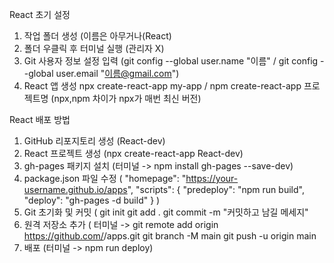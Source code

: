 React 초기 설정
1. 작업 폴더 생성 (이름은 아무거나(React)
2. 폴더 우클릭 후 터미널 실행 (관리자 X)
3. Git 사용자 정보 설정 입력 (git config --global user.name "이름" / git config --global user.email "이름@gmail.com")
4. React 앱 생성 npx create-react-app my-app / npm create-react-app 프로젝트명 (npx,npm 차이가 npx가 매번 최신 버전)

React 배포 방법
1. GitHub 리포지토리 생성 (React-dev)
2. React 프로젝트 생성 (npx create-react-app React-dev)
3. gh-pages 패키지 설치 (터미널 -> npm install gh-pages --save-dev)
4. package.json 파일 수정 (
"homepage": "https://your-username.github.io/apps",
"scripts": {
  "predeploy": "npm run build",
  "deploy": "gh-pages -d build"
}
)
5. Git 초기화 및 커밋 (
   git init
   git add .
   git commit -m "커밋하고 남길 메세지"
6. 원격 저장소 추가 (
   터미널 -> git remote add origin https://github.com/<your-username>/apps.git
   git branch -M main
   git push -u origin main
7. 배포 (터미널 -> npm run deploy)
